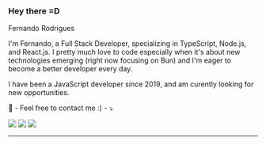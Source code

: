 ### Hey there =D

<p>Fernando Rodrigues<br/>
<p align="left"> 
I'm Fernando, a Full Stack Developer, specializing in TypeScript, Node.js, and React.js.
I pretty much love to code especially when it's about new technologies emerging (right now focusing on Bun) and I'm eager to become a better developer every day.

I have been a JavaScript developer since 2019, and am curently looking for new opportunities.
</p>

<p align="left">
  💌 - Feel free to contact me :) - ⤵️
</p>


<p align="left">
  <a href="mailto:fernandorfigueiredotec@gmail.com" alt="Gmail">
  <img src="https://img.shields.io/badge/-Gmail-FF0000?style=flat-square&labelColor=FF0000&logo=gmail&logoColor=white&link=mailto:fernandorfigueiredotec@gmail.com" /></a>

  <a href="https://www.linkedin.com/in/fernandortec/" alt="Linkedin">
  <img src="https://img.shields.io/badge/-Linkedin-0e76a8?style=flat-square&logo=Linkedin&logoColor=white&link=https://www.linkedin.com/in/fernandortec/" /></a>

  <a href="https://wa.me/31993750285" alt="WhatsApp">
  <img src="https://img.shields.io/badge/-WhatsApp-25d366?style=flat-square&labelColor=25d366&logo=whatsapp&logoColor=white&link=https://wa.me/31993750285"/></a>
</p>  


<hr>
